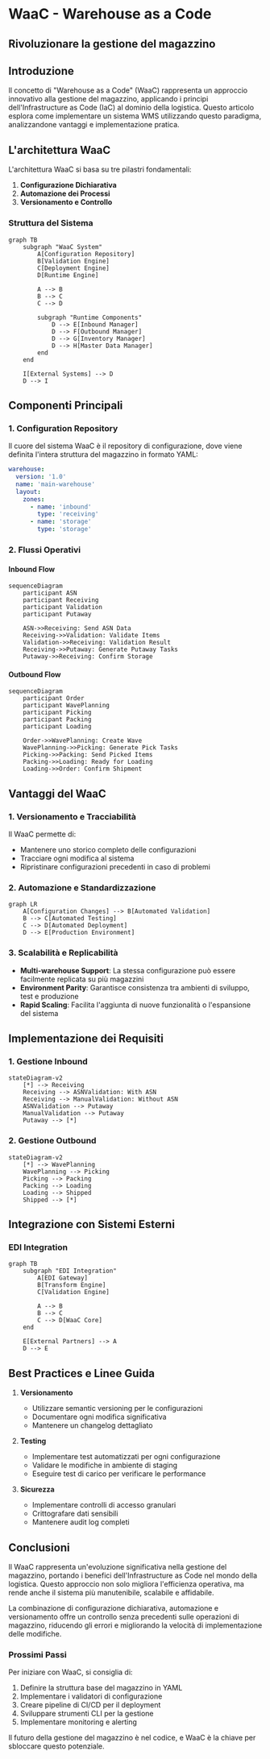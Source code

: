 # WaaC - Warehouse as a Code
## Rivoluzionare la gestione del magazzino

## Introduzione

Il concetto di "Warehouse as a Code" (WaaC) rappresenta un approccio innovativo alla gestione del magazzino, applicando i principi dell'Infrastructure as Code (IaC) al dominio della logistica. Questo articolo esplora come implementare un sistema WMS utilizzando questo paradigma, analizzandone vantaggi e implementazione pratica.

## L'architettura WaaC

L'architettura WaaC si basa su tre pilastri fondamentali:
1. **Configurazione Dichiarativa**
2. **Automazione dei Processi**
3. **Versionamento e Controllo**

### Struttura del Sistema

```mermaid
graph TB
    subgraph "WaaC System"
        A[Configuration Repository]
        B[Validation Engine]
        C[Deployment Engine]
        D[Runtime Engine]
        
        A --> B
        B --> C
        C --> D
        
        subgraph "Runtime Components"
            D --> E[Inbound Manager]
            D --> F[Outbound Manager]
            D --> G[Inventory Manager]
            D --> H[Master Data Manager]
        end
    end
    
    I[External Systems] --> D
    D --> I
```

## Componenti Principali

### 1. Configuration Repository

Il cuore del sistema WaaC è il repository di configurazione, dove viene definita l'intera struttura del magazzino in formato YAML:

```yaml
warehouse:
  version: '1.0'
  name: 'main-warehouse'
  layout:
    zones:
      - name: 'inbound'
        type: 'receiving'
      - name: 'storage'
        type: 'storage'
```

### 2. Flussi Operativi

#### Inbound Flow

```mermaid
sequenceDiagram
    participant ASN
    participant Receiving
    participant Validation
    participant Putaway
    
    ASN->>Receiving: Send ASN Data
    Receiving->>Validation: Validate Items
    Validation->>Receiving: Validation Result
    Receiving->>Putaway: Generate Putaway Tasks
    Putaway->>Receiving: Confirm Storage
```

#### Outbound Flow

```mermaid
sequenceDiagram
    participant Order
    participant WavePlanning
    participant Picking
    participant Packing
    participant Loading
    
    Order->>WavePlanning: Create Wave
    WavePlanning->>Picking: Generate Pick Tasks
    Picking->>Packing: Send Picked Items
    Packing->>Loading: Ready for Loading
    Loading->>Order: Confirm Shipment
```

## Vantaggi del WaaC

### 1. Versionamento e Tracciabilità

Il WaaC permette di:
- Mantenere uno storico completo delle configurazioni
- Tracciare ogni modifica al sistema
- Ripristinare configurazioni precedenti in caso di problemi

### 2. Automazione e Standardizzazione

```mermaid
graph LR
    A[Configuration Changes] --> B[Automated Validation]
    B --> C[Automated Testing]
    C --> D[Automated Deployment]
    D --> E[Production Environment]
```

### 3. Scalabilità e Replicabilità

- **Multi-warehouse Support**: La stessa configurazione può essere facilmente replicata su più magazzini
- **Environment Parity**: Garantisce consistenza tra ambienti di sviluppo, test e produzione
- **Rapid Scaling**: Facilita l'aggiunta di nuove funzionalità o l'espansione del sistema

## Implementazione dei Requisiti

### 1. Gestione Inbound

```mermaid
stateDiagram-v2
    [*] --> Receiving
    Receiving --> ASNValidation: With ASN
    Receiving --> ManualValidation: Without ASN
    ASNValidation --> Putaway
    ManualValidation --> Putaway
    Putaway --> [*]
```

### 2. Gestione Outbound

```mermaid
stateDiagram-v2
    [*] --> WavePlanning
    WavePlanning --> Picking
    Picking --> Packing
    Packing --> Loading
    Loading --> Shipped
    Shipped --> [*]
```

## Integrazione con Sistemi Esterni

### EDI Integration

```mermaid
graph TB
    subgraph "EDI Integration"
        A[EDI Gateway]
        B[Transform Engine]
        C[Validation Engine]
        
        A --> B
        B --> C
        C --> D[WaaC Core]
    end
    
    E[External Partners] --> A
    D --> E
```

## Best Practices e Linee Guida

1. **Versionamento**
   - Utilizzare semantic versioning per le configurazioni
   - Documentare ogni modifica significativa
   - Mantenere un changelog dettagliato

2. **Testing**
   - Implementare test automatizzati per ogni configurazione
   - Validare le modifiche in ambiente di staging
   - Eseguire test di carico per verificare le performance

3. **Sicurezza**
   - Implementare controlli di accesso granulari
   - Crittografare dati sensibili
   - Mantenere audit log completi

## Conclusioni

Il WaaC rappresenta un'evoluzione significativa nella gestione del magazzino, portando i benefici dell'Infrastructure as Code nel mondo della logistica. Questo approccio non solo migliora l'efficienza operativa, ma rende anche il sistema più manutenibile, scalabile e affidabile.

La combinazione di configurazione dichiarativa, automazione e versionamento offre un controllo senza precedenti sulle operazioni di magazzino, riducendo gli errori e migliorando la velocità di implementazione delle modifiche.

### Prossimi Passi

Per iniziare con WaaC, si consiglia di:
1. Definire la struttura base del magazzino in YAML
2. Implementare i validatori di configurazione
3. Creare pipeline di CI/CD per il deployment
4. Sviluppare strumenti CLI per la gestione
5. Implementare monitoring e alerting

Il futuro della gestione del magazzino è nel codice, e WaaC è la chiave per sbloccare questo potenziale.

